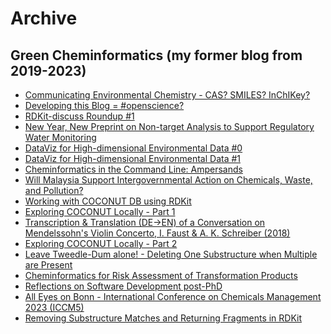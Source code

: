 # Archive

## Green Cheminformatics (my former blog from 2019-2023)

* [Communicating Environmental Chemistry - CAS? SMILES? InChIKey?]()
* [Developing this Blog = #openscience?]()
* [RDKit-discuss Roundup #1]()
* [New Year, New Preprint on Non-target Analysis to Support Regulatory Water Monitoring]()
* [DataViz for High-dimensional Environmental Data #0]()
* [DataViz for High-dimensional Environmental Data #1]()
* [Cheminformatics in the Command Line: Ampersands]()
* [Will Malaysia Support Intergovernmental Action on Chemicals, Waste, and Pollution?]()
* [Working with COCONUT DB using RDKit]()
* [Exploring COCONUT Locally - Part 1]()
* [Transcription & Translation (DE->EN) of a Conversation on Mendelssohn's Violin Concerto, I. Faust & A. K. Schreiber (2018)]()
* [Exploring COCONUT Locally - Part 2]()
* [Leave Tweedle-Dum alone! - Deleting One Substructure when Multiple are Present]()
* [Cheminformatics for Risk Assessment of Transformation Products]()
* [Reflections on Software Development post-PhD]()
* [All Eyes on Bonn - International Conference on Chemicals Management 2023 (ICCM5)]()
* [Removing Substructure Matches and Returning Fragments in RDKit]()

